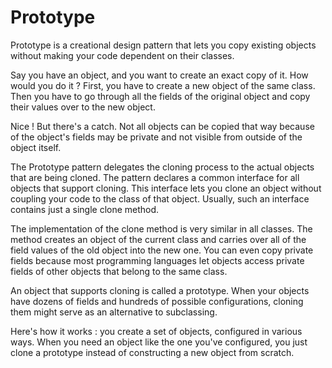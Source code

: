 # Prototype

Prototype is a creational design pattern that lets you copy existing objects without making your code dependent
on their classes.

Say you have an object, and you want to create an exact copy of it. How would you do it ?
First, you have to create a new object of the same class. Then you have to go through all the fields of the original
object and copy their values over to the new object.

Nice ! But there's a catch. Not all objects can be copied that way because of the object's fields may be private and not
visible from outside of the object itself.

The Prototype pattern delegates the cloning process to the actual objects that are being cloned.
The pattern declares a common interface for all objects that support cloning. This interface lets you clone an object
without coupling your code to the class of that object. Usually, such an interface contains just a single clone method.

The implementation of the clone method is very similar in all classes. The method creates an object of the current class
and carries over all of the field values of the old object into the new one. You can even copy private fields because most
programming languages let objects access private fields of other objects that belong to the same class.

An object that supports cloning is called a prototype. When your objects have dozens of fields and hundreds of possible
configurations, cloning them might serve as an alternative to subclassing.

Here's how it works : you create a set of objects, configured in various ways. When you need an object like the one 
you've configured, you just clone a prototype instead of constructing a new object from scratch.
